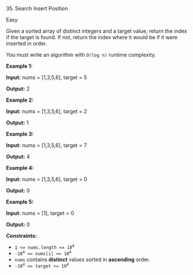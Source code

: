 35\. Search Insert Position

Easy

Given a sorted array of distinct integers and a target value, return the index if the target is found. If not, return the index where it would be if it were inserted in order.

You must write an algorithm with `O(log n)` runtime complexity.

**Example 1:**

**Input:** nums = [1,3,5,6], target = 5

**Output:** 2

**Example 2:**

**Input:** nums = [1,3,5,6], target = 2

**Output:** 1

**Example 3:**

**Input:** nums = [1,3,5,6], target = 7

**Output:** 4

**Example 4:**

**Input:** nums = [1,3,5,6], target = 0

**Output:** 0

**Example 5:**

**Input:** nums = [1], target = 0

**Output:** 0

**Constraints:**

*   <code>1 <= nums.length <= 10<sup>4</sup></code>
*   <code>-10<sup>4</sup> <= nums[i] <= 10<sup>4</sup></code>
*   `nums` contains **distinct** values sorted in **ascending** order.
*   <code>-10<sup>4</sup> <= target <= 10<sup>4</sup></code>
